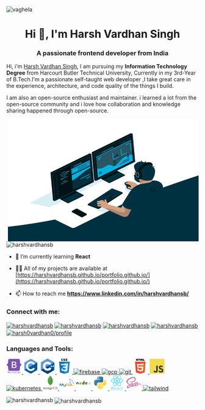 ![vaghela](https://media-exp1.licdn.com/dms/image/C4D16AQFO1Hv1O8Bzww/profile-displaybackgroundimage-shrink_350_1400/0/1648969390900?e=1670457600&v=beta&t=1BAr6u0KTHtlVsN3nOev3k0Ar7WTozEjz5NM0Obf36w)


<h1 align="center">Hi 👋, I'm Harsh Vardhan Singh</h1>
<h3 align="center">A passionate frontend developer from India</h3>

Hi, i'm [Harsh Vardhan Singh]([https://abhishknads.me/](https://www.linkedin.com/in/harshvardhansb/)),   I am  pursuing my <b>Information Technology Degree</b> from Harcourt Butler Technical University, Currently in my 3rd-Year of B.Tech.I'm a passionate self-taught  web developer ,I take great care in the experience, architecture, and code quality of the things I build.

I am also an open-source enthusiast and maintainer. i learned a lot from the open-source community and i love how collaboration and knowledge sharing happened through open-source.


  <img align="right" alt="GIF" src="https://github.com/harshvardhansb/harshvardhansb/blob/main/code.gif?raw=true" width="500" height="320" />

<p align="left"> <img src="https://komarev.com/ghpvc/?username=harshvardhansb&label=Profile%20views&color=0e75b6&style=flat" alt="harshvardhansb" /> </p>

- 🌱 I’m currently learning **React**

- 👨‍💻 All of my projects are available at [https://harshvardhansb.github.io/portfolio.github.io/](https://harshvardhansb.github.io/portfolio.github.io/)

- 📫 How to reach me **https://www.linkedin.com/in/harshvardhansb/**

<h3 align="left">Connect with me:</h3>
<p align="left">
<a href="https://linkedin.com/in/harshvardhansb" target="blank"><img align="center" src="https://raw.githubusercontent.com/rahuldkjain/github-profile-readme-generator/master/src/images/icons/Social/linked-in-alt.svg" alt="harshvardhansb" height="30" width="40" /></a>
<a href="https://instagram.com/harshvardhansb" target="blank"><img align="center" src="https://raw.githubusercontent.com/rahuldkjain/github-profile-readme-generator/master/src/images/icons/Social/instagram.svg" alt="harshvardhansb" height="30" width="40" /></a>
<a href="https://www.codechef.com/users/harshvardhansb" target="blank"><img align="center" src="https://cdn.jsdelivr.net/npm/simple-icons@3.1.0/icons/codechef.svg" alt="harshvardhansb" height="30" width="40" /></a>
<a href="https://www.leetcode.com/harshvardhansb" target="blank"><img align="center" src="https://raw.githubusercontent.com/rahuldkjain/github-profile-readme-generator/master/src/images/icons/Social/leet-code.svg" alt="harshvardhansb" height="30" width="40" /></a>
<a href="https://auth.geeksforgeeks.org/user/harsh0vardhan0/profile" target="blank"><img align="center" src="https://raw.githubusercontent.com/rahuldkjain/github-profile-readme-generator/master/src/images/icons/Social/geeks-for-geeks.svg" alt="harsh0vardhan0/profile" height="30" width="40" /></a>
</p>

<h3 align="left">Languages and Tools:</h3>
<p align="left"> <a href="https://getbootstrap.com" target="_blank" rel="noreferrer"> <img src="https://raw.githubusercontent.com/devicons/devicon/master/icons/bootstrap/bootstrap-plain-wordmark.svg" alt="bootstrap" width="40" height="40"/> </a> <a href="https://www.cprogramming.com/" target="_blank" rel="noreferrer"> <img src="https://raw.githubusercontent.com/devicons/devicon/master/icons/c/c-original.svg" alt="c" width="40" height="40"/> </a> <a href="https://www.w3schools.com/cpp/" target="_blank" rel="noreferrer"> <img src="https://raw.githubusercontent.com/devicons/devicon/master/icons/cplusplus/cplusplus-original.svg" alt="cplusplus" width="40" height="40"/> </a> <a href="https://www.w3schools.com/css/" target="_blank" rel="noreferrer"> <img src="https://raw.githubusercontent.com/devicons/devicon/master/icons/css3/css3-original-wordmark.svg" alt="css3" width="40" height="40"/> </a> <a href="https://firebase.google.com/" target="_blank" rel="noreferrer"> <img src="https://www.vectorlogo.zone/logos/firebase/firebase-icon.svg" alt="firebase" width="40" height="40"/> </a> <a href="https://cloud.google.com" target="_blank" rel="noreferrer"> <img src="https://www.vectorlogo.zone/logos/google_cloud/google_cloud-icon.svg" alt="gcp" width="40" height="40"/> </a> <a href="https://git-scm.com/" target="_blank" rel="noreferrer"> <img src="https://www.vectorlogo.zone/logos/git-scm/git-scm-icon.svg" alt="git" width="40" height="40"/> </a> <a href="https://www.w3.org/html/" target="_blank" rel="noreferrer"> <img src="https://raw.githubusercontent.com/devicons/devicon/master/icons/html5/html5-original-wordmark.svg" alt="html5" width="40" height="40"/> </a> <a href="https://developer.mozilla.org/en-US/docs/Web/JavaScript" target="_blank" rel="noreferrer"> <img src="https://raw.githubusercontent.com/devicons/devicon/master/icons/javascript/javascript-original.svg" alt="javascript" width="40" height="40"/> </a> <a href="https://kubernetes.io" target="_blank" rel="noreferrer"> <img src="https://www.vectorlogo.zone/logos/kubernetes/kubernetes-icon.svg" alt="kubernetes" width="40" height="40"/> </a> <a href="https://www.mongodb.com/" target="_blank" rel="noreferrer"> <img src="https://raw.githubusercontent.com/devicons/devicon/master/icons/mongodb/mongodb-original-wordmark.svg" alt="mongodb" width="40" height="40"/> </a> <a href="https://www.mysql.com/" target="_blank" rel="noreferrer"> <img src="https://raw.githubusercontent.com/devicons/devicon/master/icons/mysql/mysql-original-wordmark.svg" alt="mysql" width="40" height="40"/> </a> <a href="https://nodejs.org" target="_blank" rel="noreferrer"> <img src="https://raw.githubusercontent.com/devicons/devicon/master/icons/nodejs/nodejs-original-wordmark.svg" alt="nodejs" width="40" height="40"/> </a> <a href="https://www.python.org" target="_blank" rel="noreferrer"> <img src="https://raw.githubusercontent.com/devicons/devicon/master/icons/python/python-original.svg" alt="python" width="40" height="40"/> </a> <a href="https://reactjs.org/" target="_blank" rel="noreferrer"> <img src="https://raw.githubusercontent.com/devicons/devicon/master/icons/react/react-original-wordmark.svg" alt="react" width="40" height="40"/> </a> <a href="https://sass-lang.com" target="_blank" rel="noreferrer"> <img src="https://raw.githubusercontent.com/devicons/devicon/master/icons/sass/sass-original.svg" alt="sass" width="40" height="40"/> </a> <a href="https://tailwindcss.com/" target="_blank" rel="noreferrer"> <img src="https://www.vectorlogo.zone/logos/tailwindcss/tailwindcss-icon.svg" alt="tailwind" width="40" height="40"/> </a> </p>

<p><img align="left" src="https://github-readme-stats.vercel.app/api/top-langs?username=harshvardhansb&show_icons=true&locale=en&layout=compact" alt="harshvardhansb" /></p>

<p>&nbsp;<img align="center" src="https://github-readme-stats.vercel.app/api?username=harshvardhansb&show_icons=true&locale=en" alt="harshvardhansb" /></p>
